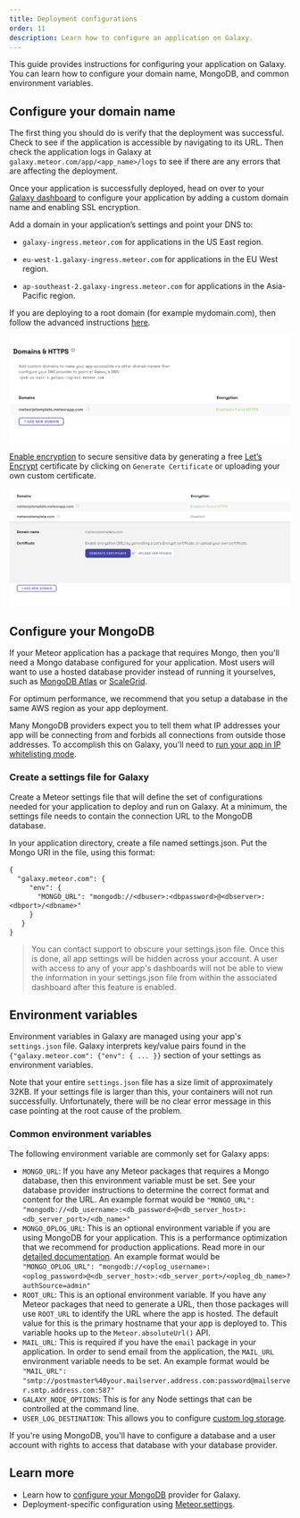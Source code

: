 ```yaml
---
title: Deployment configurations
order: 11
description: Learn how to configure an application on Galaxy.
---
```


This guide provides instructions for configuring your application on Galaxy. You can learn how to configure your domain name, MongoDB, and common environment variables.

<h2 id="configure-app">Configure your domain name</h2>

The first thing you should do is verify that the deployment was successful. Check to see if the application is accessible by navigating to its URL. Then check the application logs in Galaxy at `galaxy.meteor.com/app/<app_name>/logs` to see if there are any errors that are affecting the deployment.

Once your application is successfully deployed, head on over to your [Galaxy dashboard](http://galaxy.meteor.com) to configure your application by adding a custom domain name and enabling SSL encryption.

Add a domain in your application’s settings and point your DNS to:

- `galaxy-ingress.meteor.com` for applications in the US East region.

- `eu-west-1.galaxy-ingress.meteor.com` for applications in the EU West region.

- `ap-southeast-2.galaxy-ingress.meteor.com` for applications in the Asia-Pacific region.

If you are deploying to a root domain (for example mydomain.com), then follow the advanced instructions [here](/dns.html).

<img src="images/email-add-domain.png" style="width: 780px;">

[Enable encryption](/encryption.html) to secure sensitive data by generating a free [Let’s Encrypt](https://letsencrypt.org) certificate by clicking on `Generate Certificate` or uploading your own custom certificate.

<img src="images/email-enable-ssl.png" style="width: 780px;">

<h2 id="mongo-configure">Configure your MongoDB</h2>

If your Meteor application has a package that requires Mongo, then you'll need a Mongo database configured for your application. Most users will want to use a hosted database provider instead of running it yourselves, such as [MongoDB Atlas](https://www.mongodb.com/cloud/atlas) or [ScaleGrid](https://console.scalegrid.io/users/register?partnerID=meteor.com).

For optimum performance, we recommend that you setup a database in the same AWS region as your app deployment.

Many MongoDB providers expect you to tell them what IP addresses your app will be connecting from and forbids all connections from outside those addresses. To accomplish this on Galaxy, you'll need to [run your app in IP whitelisting mode](/container-environment.html#network-outgoing).

<h3 id="settings-create">Create a settings file for Galaxy</h3>

Create a Meteor settings file that will define the set of configurations needed for your application to deploy and run on Galaxy. At a minimum, the settings file needs to contain the connection URL to the MongoDB database.

In your application directory, create a file named settings.json. Put the Mongo URI in the file, using this format:

```
{
  "galaxy.meteor.com": {
     "env": {
       "MONGO_URL": "mongodb://<dbuser>:<dbpassword>@<dbserver>:<dbport>/<dbname>"
     }
   }
}
```

> You can contact support to obscure your settings.json file. Once this is done, all app settings will be hidden across your account. A user with access to any of your app's dashboards will not be able to view the information in your settings.json file from within the associated dashboard after this feature is enabled.

<h2 id="env-variables">Environment variables</h2>

Environment variables in Galaxy are managed using your app's `settings.json` file. Galaxy interprets key/value pairs found in the `{"galaxy.meteor.com": {"env": { ... }}` section of your settings as environment variables.

Note that your entire `settings.json` file has a size limit of approximately 32KB.  If your settings file is larger than this, your containers will not run successfully. Unfortunately, there will be no clear error message in this case pointing at the root cause of the problem.

<h3 id="common-env-variables">Common environment variables</h3>

The following environment variable are commonly set for Galaxy apps:

- `MONGO_URL`: If you have any Meteor packages that requires a Mongo database, then this environment variable must be set. See your database provider instructions to determine the correct format and content for the URL. An example format would be `"MONGO_URL": "mongodb://<db_username>:<db_password>@<db_server_host>:<db_server_port>/<db_name>"`
- `MONGO_OPLOG_URL`: This is an optional environment variable if you are using MongoDB for your application. This is a performance optimization that we recommend for production applications. Read more in our [detailed documentation](https://github.com/meteor/docs/blob/master/long-form/oplog-observe-driver.md#oplogobservedriver-in-production). An example format would be `"MONGO_OPLOG_URL": "mongodb://<oplog_username>:<oplog_password>@<db_server_host>:<db_server_port>/<oplog_db_name>?authSource=admin"`
- `ROOT_URL`: This is an optional environment variable. If you have any Meteor packages that need to generate a URL, then those packages will use `ROOT_URL` to identify the URL where the app is hosted. The default value for this is the primary hostname that your app is deployed to. This variable hooks up to the `Meteor.absoluteUrl()` API.
- `MAIL_URL`: This is required if you have the `email`  package in your application. In order to send email from the application, the `MAIL_URL` environment variable needs to be set. An example format would be `"MAIL_URL": "smtp://postmaster%40your.mailserver.address.com:password@mailserver.smtp.address.com:587"`
- `GALAXY_NODE_OPTIONS`: This is for any Node settings that can be controlled at the command line.
- `USER_LOG_DESTINATION`: This allows you to configure [custom log storage](./logs.html#custom-storage).

If you're using MongoDB, you'll have to configure a database and a user account with rights to access that database with your database provider.

<h2 id="learn-more">Learn more</h2>

- Learn how to [configure your MongoDB](/mongodb.html) provider for Galaxy.
- Deployment-specific configuration using [Meteor.settings](http://docs.meteor.com/#/full/meteor_settings).

